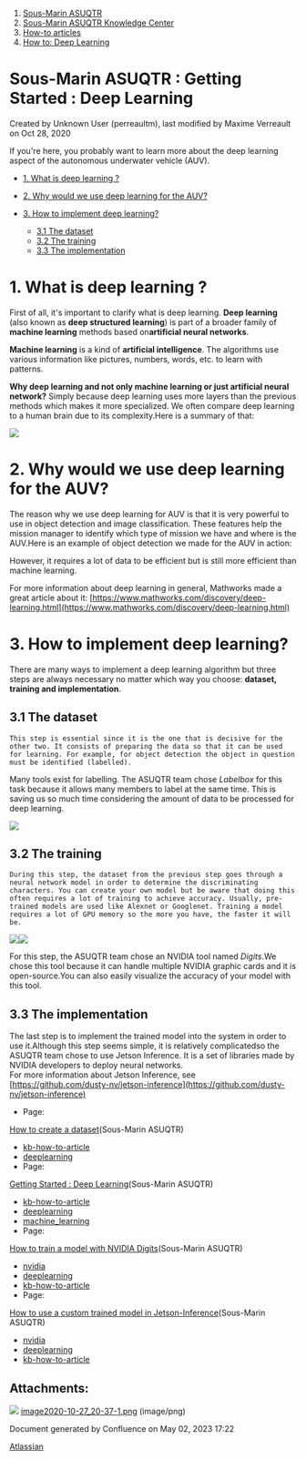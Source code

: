 1. [Sous-Marin ASUQTR](index.html)
2. [Sous-Marin ASUQTR Knowledge Center](Sous-Marin-ASUQTR-Knowledge-Center_5144578.html)
3. [How-to articles](How-to-articles_13533186.html)
4. [How to: Deep Learning](42827859.html)

# Sous-Marin ASUQTR : Getting Started : Deep Learning

Created by Unknown User (perreaultm), last modified by Maxime Verreault on Oct 28, 2020

If you're here, you probably want to learn more about the deep learning aspect of the autonomous underwater vehicle (AUV).

* [1\. What is deep learning ?](#GettingStarted:DeepLearning-1.Whatisdeeplearning?)
* [2\. Why would we use deep learning for the AUV?](#GettingStarted:DeepLearning-2.WhywouldweusedeeplearningfortheAUV?)
* [3\. How to implement deep learning?](#GettingStarted:DeepLearning-3.Howtoimplementdeeplearning?)

  * [3.1 The dataset](#GettingStarted:DeepLearning-3.1Thedataset)
  * [3.2 The training](#GettingStarted:DeepLearning-3.2Thetraining)
  * [3.3 The implementation](#GettingStarted:DeepLearning-3.3Theimplementation)

# 1\. What is deep learning ?

First of all, it's important to clarify what is deep learning. **Deep learning** (also known as **deep structured learning**) is part of a broader family of **machine learning** methods based on**artificial neural networks**.

**Machine learning** is a kind of **artificial intelligence**. The algorithms use various information like pictures, numbers, words, etc. to learn with patterns.

**Why deep learning and not only machine learning or just artificial neural network?** Simply because deep learning uses more layers than the previous methods which makes it more specialized. We often compare deep learning to a human brain due to its complexity.Here is a summary of that:

![](https://datawider.com/wp-content/uploads/2019/11/Machine-Learning-vs-Deep-Learning.png)

# 2\. Why would we use deep learning for the AUV?

The reason why we use deep learning for AUV is that it is very powerful to use in object detection and image classification. These features help the mission manager to identify which type of mission we have and where is the AUV.Here is an example of object detection we made for the AUV in action:  
  
However, it requires a lot of data to be efficient but is still more efficient than machine learning.

For more information about deep learning in general, Mathworks made a great article about it: [https://www.mathworks.com/discovery/deep-learning.html](https://www.mathworks.com/discovery/deep-learning.html)

# 3\. How to implement deep learning?

There are many ways to implement a deep learning algorithm but three steps are always necessary no matter which way you choose: **dataset, training and implementation**.

## 3.1 The dataset

```
This step is essential since it is the one that is decisive for the other two. It consists of preparing the data so that it can be used for learning. For example, for object detection the object in question must be identified (labelled). 
```

Many tools exist for labelling. The ASUQTR team chose *Labelbox* for this task because it allows many members to label at the same time. This is saving us so much time considering the amount of data to be processed for deep learning.

![](https://files.helpdocs.io/3fu9z5w5lj/logo.png?t=1566725235309)

## 3.2 The training

```
During this step, the dataset from the previous step goes through a neural network model in order to determine the discriminating characters. You can create your own model but be aware that doing this often requires a lot of training to achieve accuracy. Usually, pre-trained models are used like Alexnet or Googlenet. Training a model requires a lot of GPU memory so the more you have, the faster it will be.
```

**![](https://docs.nvidia.com/deeplearning/digits/digits-user-guide/graphics/home-page-digits.png)![](https://images.exxactcorp.com/CMS/landing-page/resource-center/supported-software/logo/Deep-Learning/DIGITS.png)**

For this step, the ASUQTR team chose an NVIDIA tool named *Digits*.We chose this tool because it can handle multiple NVIDIA graphic cards and it is open-source.You can also easily visualize the accuracy of your model with this tool.

## 3.3 The implementation

The last step is to implement the trained model into the system in order to use it.Although this step seems simple, it is relatively complicatedso the ASUQTR team chose to use Jetson Inference. It is a set of libraries made by NVIDIA developers to deploy neural networks.  
For more information about Jetson Inference, see [https://github.com/dusty-nv/jetson-inference](https://github.com/dusty-nv/jetson-inference)  
  

* Page:

[How to create a dataset](/display/SUBUQTR/How+to+create+a+dataset)(Sous-Marin ASUQTR)

  * [kb-how-to-article](/label/SUBUQTR/kb-how-to-article)
  * [deeplearning](/label/SUBUQTR/deeplearning)
* Page:

[Getting Started : Deep Learning](/display/SUBUQTR/Getting+Started+%3A+Deep+Learning)(Sous-Marin ASUQTR)

  * [kb-how-to-article](/label/SUBUQTR/kb-how-to-article)
  * [deeplearning](/label/SUBUQTR/deeplearning)
  * [machine\_learning](/label/SUBUQTR/machine_learning)
* Page:

[How to train a model with NVIDIA Digits](/display/SUBUQTR/How+to+train+a+model+with+NVIDIA+Digits)(Sous-Marin ASUQTR)

  * [nvidia](/label/SUBUQTR/nvidia)
  * [deeplearning](/label/SUBUQTR/deeplearning)
  * [kb-how-to-article](/label/SUBUQTR/kb-how-to-article)
* Page:

[How to use a custom trained model in Jetson-Inference](/display/SUBUQTR/How+to+use+a+custom+trained+model+in+Jetson-Inference)(Sous-Marin ASUQTR)

  * [nvidia](/label/SUBUQTR/nvidia)
  * [deeplearning](/label/SUBUQTR/deeplearning)
  * [kb-how-to-article](/label/SUBUQTR/kb-how-to-article)

## Attachments:

![](images/icons/bullet_blue.gif) [image2020-10-27\_20-37-1.png](attachments/41517061/41517090.png) (image/png)

Document generated by Confluence on May 02, 2023 17:22

[Atlassian](https://www.atlassian.com/)